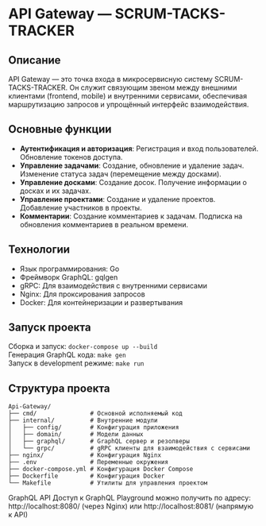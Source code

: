 # API Gateway — SCRUM-TACKS-TRACKER
## Описание
API Gateway — это точка входа в микросервисную систему SCRUM-TACKS-TRACKER. Он служит связующим звеном между внешними клиентами (frontend, mobile) и внутренними сервисами, обеспечивая маршрутизацию запросов и упрощённый интерфейс взаимодействия.

## Основные функции  <br>
  - **Аутентификация и авторизация**: Регистрация и вход пользователей. Обновление токенов доступа. <br>
  - **Управление задачами**: Создание, обновление и удаление задач. Изменение статуса задач (перемещение между досками). <br>
  - **Управление досками**: Создание досок. Получение информации о досках и их задачах. <br>
  - **Управление проектами**: Создание и удаление проектов. Добавление участников в проекты. <br>
  - **Комментарии**: Создание комментариев к задачам. Подписка на обновления комментариев в реальном времени. <br>

## Технологии
  - Язык программирования: Go
  - Фреймворк GraphQL: gqlgen
  - gRPC: Для взаимодействия с внутренними сервисами
  - Nginx: Для проксирования запросов
  - Docker: Для контейнеризации и развертывания

## Запуск проекта
  Сборка и запуск: ```docker-compose up --build```<br>
  Генерация GraphQL кода: ```make gen``` <br>
  Запуск в development режиме: ```make run```<br>
## Структура проекта
```
Api-Gateway/
├── cmd/               # Основной исполняемый код
├── internal/          # Внутренние модули
│   ├── config/        # Конфигурация приложения
│   ├── domain/        # Модели данных
│   ├── graphql/       # GraphQL сервер и резолверы
│   └── grpc/          # gRPC клиенты для взаимодействия с сервисами
├── nginx/             # Конфигурация Nginx
├── .env               # Переменные окружения
├── docker-compose.yml # Конфигурация Docker Compose
├── Dockerfile         # Конфигурация Docker
└── Makefile           # Утилиты для управления проектом
```
GraphQL API
Доступ к GraphQL Playground можно получить по адресу:
http://localhost:8080/ (через Nginx) или http://localhost:8081/ (напрямую к API)
